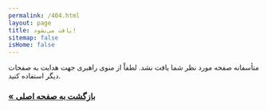 ```yaml
---
permalink: /404.html
layout: page
title: یافت می‌نشود!
sitemap: false
isHome: false
---
```


متأسفانه صفحه مورد نظر شما یافت نشد. لطفاْ از منوی راهبری جهت هدایت به صفحات دیگر استفاده کنید.

<h3><a class="button" href="/">« بازگشت به صفحه اصلی</a></h3>
<br><br><br><br><br><br><br><br><br>